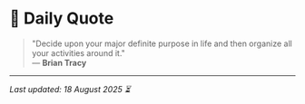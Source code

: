 # 📜 Daily Quote

> "Decide upon your major definite purpose in life and then organize all your activities around it."  
> — **Brian Tracy**

---

_Last updated: 18 August 2025 ⏳_
